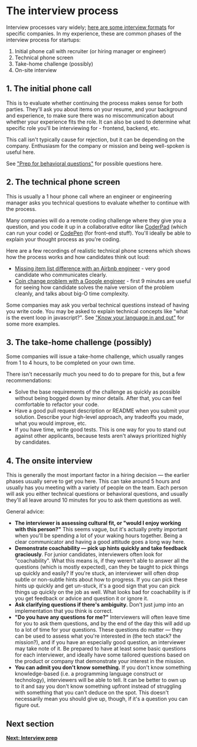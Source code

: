 # The interview process

Interview processes vary widely; [here are some interview formats](https://yangshun.github.io/tech-interview-handbook/interview-formats#formats-of-famous-companies) for specific companies. In my experience, these are common phases of the interview process for startups:

1. Initial phone call with recruiter (or hiring manager or engineer)
2. Technical phone screen
3. Take-home challenge (possibly)
4. On-site interview

## 1. The initial phone call

This is to evaluate whether continuing the process makes sense for both parties. They'll ask you about items on your resume, and your background and experience, to make sure there was no miscommunication about whether your experience fits the role. It can also be used to determine what specific role you'll be interviewing for - frontend, backend, etc.

This call isn't typically cause for rejection, but it can be depending on the company. Enthusiasm for the company or mission and being well-spoken is useful here.

See ["Prep for behavioral questions"](interview_prep.md#prep-for-behavioral-questions) for possible questions here.

## 2. The technical phone screen

This is usually a 1 hour phone call where an engineer or engineering manager asks you technical questions to evaluate whether to continue with the process.

Many companies will do a remote coding challenge where they give you a question, and you code it up in a collaborative editor like [CoderPad](https://coderpad.io/) (which can run your code) or [CodePen](https://codepen.io) (for front-end stuff). You'll ideally be able to explain your thought process as you're coding.

Here are a few recordings of realistic technical phone screens which shows how the process works and how candidates think out loud:

* [Missing item list difference with an Airbnb engineer](https://www.youtube.com/watch?v=cdCeU8DJvPM) - very good candidate who communicates clearly.
* [Coin change problem with a Google engineer](https://www.youtube.com/watch?v=HWW-jA6YjHk) - first 9 minutes are useful for seeing how candidate solves the naive version of the problem cleanly, and talks about big-O time complexity.

Some companies may ask you verbal technical questions instead of having you write code. You may be asked to explain technical concepts like "what is the event loop in javascript?". See ["Know your language in and out"](interview_prep.md#know-your-language-in-and-out) for some more examples.

## 3. The take-home challenge (possibly)

Some companies will issue a take-home challenge, which usually ranges from 1 to 4 hours, to be completed on your own time.

There isn't necessarily much you need to do to prepare for this, but a few recommendations:

- Solve the base requirements of the challenge as quickly as possible without being bogged down by minor details. After that, you can feel comfortable to refactor your code.
- Have a good pull request description or README when you submit your solution. Describe your high-level approach, any tradeoffs you made, what you would improve, etc.
- If you have time, write good tests. This is one way for you to stand out against other applicants, because tests aren't always prioritized highly by candidates.

## 4. The onsite interview

This is generally the most important factor in a hiring decision — the earlier phases usually serve to get you here. This can take around 5 hours and usually has you meeting with a variety of people on the team. Each person will ask you either technical questions or behavioral questions, and usually they'll all leave around 10 minutes for you to ask them questions as well.

General advice:

- **The interviewer is assessing cultural fit, or "would I enjoy working with this person?"** This seems vague, but it's actually pretty important when you'll be spending a lot of your waking hours together. Being a clear communicator and having a good attitude goes a long way here.
- **Demonstrate coachability — pick up hints quickly and take feedback graciously**. For junior candidates, interviewers often look for "coachability". What this means is, if they weren't able to answer all the questions (which is mostly expected), can they be taught to pick things up quickly and easily? If you're stuck, an interviewer will often drop subtle or non-subtle hints about how to progress. If you can pick these hints up quickly and get un-stuck, it's a good sign that you can pick things up quickly on the job as well. What looks bad for coachability is if you get feedback or advice and question it or ignore it.
- **Ask clarifying questions if there's ambiguity.** Don't just jump into an implementation that you think is correct.
- **"Do you have any questions for me?"**  Interviewers will often leave time for you to ask them questions, and by the end of the day this will add up to a lot of time for your questions. These questions do matter — they can be used to assess what you're interested in (the tech stack? the mission?), and if you have an especially good question, an interviewer may take note of it. Be prepared to have at least some basic questions for each interviewer, and ideally have some tailored questions based on the product or company that demonstrate your interest in the mission.
- **You can admit you don't know something.** If you don't know something knowledge-based (i.e. a programming language construct or technology), interviewers will be able to tell. It can be better to own up to it and say you don't know something upfront instead of struggling with something that you can't deduce on the spot. This doesn't necessarily mean you should give up, though, if it's a question you can figure out.

## Next section

[**Next: Interview prep**](interview_prep.md)
